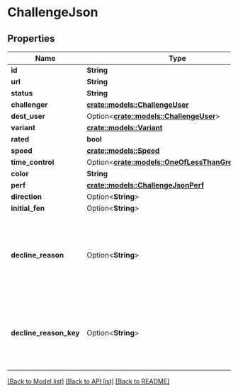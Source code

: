 # ChallengeJson

## Properties

Name | Type | Description | Notes
------------ | ------------- | ------------- | -------------
**id** | **String** |  | 
**url** | **String** |  | 
**status** | **String** |  | 
**challenger** | [**crate::models::ChallengeUser**](ChallengeUser.md) |  | 
**dest_user** | Option<[**crate::models::ChallengeUser**](ChallengeUser.md)> |  | 
**variant** | [**crate::models::Variant**](Variant.md) |  | 
**rated** | **bool** |  | 
**speed** | [**crate::models::Speed**](Speed.md) |  | 
**time_control** | Option<[**crate::models::OneOfLessThanGreaterThan**](oneOf<>.md)> |  | 
**color** | **String** |  | 
**perf** | [**crate::models::ChallengeJsonPerf**](ChallengeJson_perf.md) |  | 
**direction** | Option<**String**> |  | [optional]
**initial_fen** | Option<**String**> |  | [optional]
**decline_reason** | Option<**String**> | Human readable, possibly translated reason why the challenge was declined. | [optional]
**decline_reason_key** | Option<**String**> | Untranslated, computer-matchable reason why the challenge was declined. | [optional]

[[Back to Model list]](../README.md#documentation-for-models) [[Back to API list]](../README.md#documentation-for-api-endpoints) [[Back to README]](../README.md)


